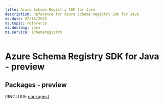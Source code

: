 ```yaml
---
title: Azure Schema Registry SDK for Java
description: Reference for Azure Schema Registry SDK for Java
ms.date: 07/16/2025
ms.topic: reference
ms.devlang: java
ms.service: schemaregistry
---
```

# Azure Schema Registry SDK for Java - preview
## Packages - preview
[!INCLUDE [packages](schema-registry-index.md)]